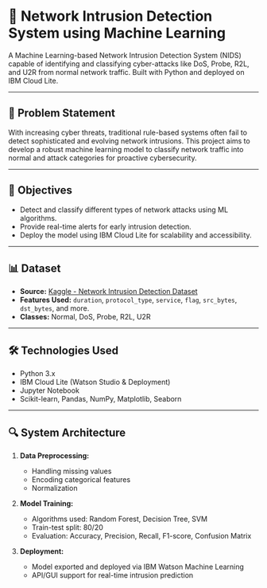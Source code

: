 # 🔐 Network Intrusion Detection System using Machine Learning

A Machine Learning-based Network Intrusion Detection System (NIDS) capable of identifying and classifying cyber-attacks like DoS, Probe, R2L, and U2R from normal network traffic. Built with Python and deployed on IBM Cloud Lite.

---

## 📌 Problem Statement

With increasing cyber threats, traditional rule-based systems often fail to detect sophisticated and evolving network intrusions. This project aims to develop a robust machine learning model to classify network traffic into normal and attack categories for proactive cybersecurity.

---

## 🎯 Objectives

- Detect and classify different types of network attacks using ML algorithms.
- Provide real-time alerts for early intrusion detection.
- Deploy the model using IBM Cloud Lite for scalability and accessibility.

---

## 📊 Dataset

- **Source:** [Kaggle - Network Intrusion Detection Dataset](https://www.kaggle.com/datasets/sampadab17/network-intrusion-detection)
- **Features Used:** `duration`, `protocol_type`, `service`, `flag`, `src_bytes`, `dst_bytes`, and more.
- **Classes:** Normal, DoS, Probe, R2L, U2R

---

## 🛠️ Technologies Used

- Python 3.x  
- IBM Cloud Lite (Watson Studio & Deployment)
- Jupyter Notebook  
- Scikit-learn, Pandas, NumPy, Matplotlib, Seaborn  

---

## 🔍 System Architecture

1. **Data Preprocessing:**  
   - Handling missing values  
   - Encoding categorical features  
   - Normalization  

2. **Model Training:**  
   - Algorithms used: Random Forest, Decision Tree, SVM  
   - Train-test split: 80/20  
   - Evaluation: Accuracy, Precision, Recall, F1-score, Confusion Matrix  

3. **Deployment:**  
   - Model exported and deployed via IBM Watson Machine Learning  
   - API/GUI support for real-time intrusion prediction  
  
